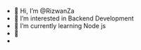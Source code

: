 - 👋 Hi, I’m @RizwanZa
- 👀 I’m interested in Backend Development
- 🌱 I’m currently learning Node js
- 💞️ 
- 

<!---
RizwanZa/RizwanZa is a ✨ special ✨ repository because its `README.md` (this file) appears on your GitHub profile.
You can click the Preview link to take a look at your changes.
--->
